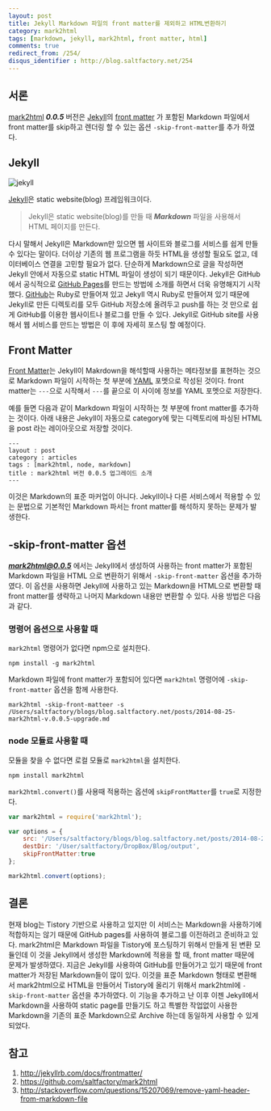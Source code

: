 ```yaml
---
layout: post
title: Jekyll Markdown 파일의 front matter를 제외하고 HTML변환하기
category: mark2html
tags: [markdown, jekyll, mark2html, front matter, html]
comments: true
redirect_from: /254/
disqus_identifier : http://blog.saltfactory.net/254
---
```



## 서론

[mark2html](https://github.com/saltfactory/mark2html) ***0.0.5*** 버전은 [Jekyll](http://jekyllrb.com/)의 [front matter](http://jekyllrb.com/docs/frontmatter/) 가 포함된 Markdown 파일에서 front matter를 skip하고 렌더링 할 수 있는 옵션 `-skip-front-matter`를 추가 하였다.

<!--more-->

## Jekyll

![jekyll](https://hbn-blog-assets.s3.ap-northeast-2.amazonaws.com/99e16ad2-4805-456a-be86-5a50b94a291f)

[Jekyll](http://jekyllrb.com)은 static website(blog) 프레임워크이다.

> Jekyll은 static website(blog)를 만들 때 ***Markdown*** 파일을 사용해서 HTML 페이지를 만든다.  

다시 말해서 Jekyll은 Markdown만 있으면 웹 사이트와 블로그를 서비스를 쉽게 만들 수 있다는 말이다. 더이상 기존의 웹 프로그램을 하듯 HTML을 생성할 필요도 없고, 데이터베이스 연결을 고민할 필요가 없다. 단순하게 Markdown으로 글을 작성하면 Jekyll 안에서 자동으로 static HTML 파일이 생성이 되기 때문이다. Jekyll은 GitHub에서 공식적으로 [GitHub Pages](https://pages.github.com/)를 만드는 방법에 소개를 하면서 더욱 유명해지기 시작했다. [GitHub](http://en.wikipedia.org/wiki/GitHub)는 Ruby로 만들어져 있고 Jekyll 역시 Ruby로 만들어져 있기 때문에 Jekyll로 만든 디렉토리를 모두 GitHub 저장소에 올려두고 push를 하는 것 만으로 쉽게 GitHub를 이용한 웹사이트나 블로그를 만들 수 있다. Jekyll로 GitHub site를 사용해서 웹 서비스를 만드는 방법은 이 후에 자세히 포스팅 할 예정이다.


## Front Matter

[Front Matter](http://jekyllrb.com/docs/frontmatter/)는 Jekyll이 Makrdown을 해석할때 사용하는 메타정보를 표현하는 것으로 Markdown 파일이 시작하는 첫 부분에 [YAML](http://en.wikipedia.org/wiki/YAML) 포멧으로 작성된 것이다. front matter는 `---`으로 시작해서 `---`를 끝으로 이 사이에 정보를 YAML 포멧으로 저장한다.

예를 들면 다음과 같이 Markdown 파일이 시작하는 첫 부분에 front matter를 추가하는 것이다. 아래 내용은 Jekyll이 자동으로 category에 맞는 디렉토리에 파싱된 HTML을 post 라는 레이아웃으로 저장할 것이다.

```
---
layout : post
category : articles
tags : [mark2html, node, markdown]
title : mark2html 버전 0.0.5 업그레이드 소개
---
```

이것은 Markdown의 표준 마커업이 아니다. Jekyll이나 다른 서비스에서 적용할 수 있는 문법으로 기본적인 Markdown 파서는 front matter를 해석하지 못하는 문제가 발생한다.

## -skip-front-matter 옵션

***mark2html@0.0.5*** 에서는 Jekyll에서 생성하여 사용하는 front matter가 포함된 Markdown 파일을 HTML 으로 변환하기 위해서 `-skip-front-matter` 옵션을 추가하였다. 이 옵션을 사용하면 Jekyll에 사용하고 있는 Markdown을 HTML으로 변환할 때 front matter를 생략하고 나머지 Markdown 내용만 변환할 수 있다.
사용 방법은 다음과 같다.

### 명령어 옵션으로 사용할 때

`mark2html` 명령어가 없다면 npm으로 설치한다.
```
npm install -g mark2html
```
Markdown 파일에 front matter가 포함되어 있다면 `mark2html` 명령어에 `-skip-front-matter` 옵션을 함께 사용한다.

```
mark2html -skip-front-matteer -s /Users/saltfactory/blogs/blog.saltfactory.net/posts/2014-08-25-mark2html-v.0.0.5-upgrade.md
```

### node 모듈료 사용할 때

모듈을 찾을 수 없다면 로컬 모듈로 `mark2html`을 설치한다.

```
npm install mark2html
```

`mark2html.convert()`를 사용때 적용하는 옵션에 `skipFrontMatter`를 `true`로 지정한다.

```javascript
var mark2html = require('mark2html');

var options = {
	src: '/Users/saltfactory/blogs/blog.saltfactory.net/posts/2014-08-25-mark2html-v.0.0.5-upgrade.md',
	destDir: '/User/saltfactory/DropBox/Blog/output',
	skipFrontMatter:true
};

mark2html.convert(options);
```

## 결론
현재 blog는 Tistory 기반으로 사용하고 있지만 이 서비스는 Markdown을 사용하기에 적합하지는 않기 때문에 GitHub pages를 사용하여 블로그를 이전하려고 준비하고 있다. mark2html은 Markdown 파일을 Tistory에 포스팅하기 위해서 만들게 된 변환 모듈인데 이 것을 Jekyll에서 생성한 Markdown에 적용을 할 때, front matter 때문에 문제가 발생하였다. 지금은 Jekyll를 사용하여 GitHub를 만들어가고 있기 때문에 front matter가 저장된 Markdown들이 많이 있다. 이것을 표준 Markdown 형태로 변환해서 mark2html으로 HTML을 만들어서 Tistory에 올리기 위해서 mark2html에 `-skip-front-matter` 옵션을 추가하였다. 이 기능을 추가하고 난 이후 이젠 Jekyll에서 Markdown을 사용하여 static page를 만들기도 하고 특별한 작업없이 사용한 Markdown을 기존의 표준 Markdown으로 Archive 하는데 동일하게 사용할 수 있게 되었다.

## 참고

1. http://jekyllrb.com/docs/frontmatter/
2. https://github.com/saltfactory/mark2html
3. http://stackoverflow.com/questions/15207069/remove-yaml-header-from-markdown-file



